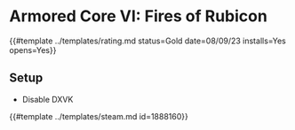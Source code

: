 # Armored Core VI: Fires of Rubicon

{{#template ../templates/rating.md status=Gold date=08/09/23 installs=Yes opens=Yes}}

## Setup
- Disable DXVK

{{#template ../templates/steam.md id=1888160}}
